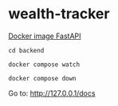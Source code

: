 # wealth-tracker

[Docker image FastAPI](https://fastapi.tiangolo.com/deployment/docker/#build-a-docker-image-for-fastapi)

```shell
cd backend

docker compose watch

docker compose down
```

Go to: http://127.0.0.1/docs
